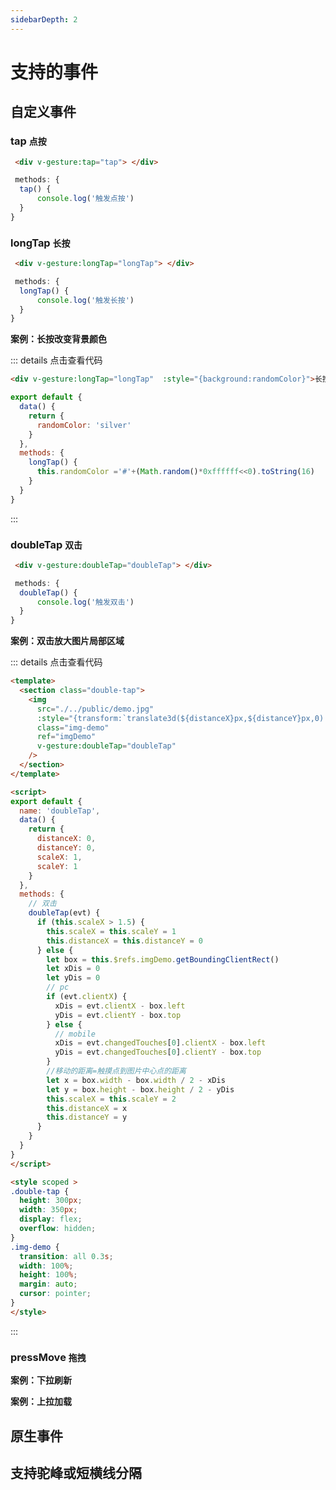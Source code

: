 ```yaml
---
sidebarDepth: 2
---
```


# 支持的事件

## 自定义事件

### tap `点按`  <Badge vertical="middle" text="PC"/>  <Badge vertical="middle" text="Mobel"/>  <Badge vertical="middle" text="Vue"/>   <Badge vertical="middle" text="小程序"/>

   ``` html
    <div v-gesture:tap="tap"> </div>
   ```

   ``` js
    methods: {
     tap() {
         console.log('触发点按')
     }
   }
   ```

### longTap `长按`  <Badge vertical="middle" text="PC"/>  <Badge vertical="middle" text="Mobel"/>  <Badge vertical="middle" text="Vue"/>   <Badge vertical="middle" text="小程序"/>

   ``` html
    <div v-gesture:longTap="longTap"> </div>
   ```

   ``` js
    methods: {
     longTap() {
         console.log('触发长按')
     }
   }
   ```

**案例：长按改变背景颜色**

 <longTap ></longTap>

::: details 点击查看代码

``` html
<div v-gesture:longTap="longTap"  :style="{background:randomColor}">长按</div>
```

``` js
export default {
  data() {
    return {
      randomColor: 'silver'
    }
  },
  methods: {
    longTap() {
      this.randomColor ='#'+(Math.random()*0xffffff<<0).toString(16)
    }
  }
}
```

:::

### doubleTap `双击`  <Badge vertical="middle" text="PC"/>  <Badge vertical="middle" text="Mobel"/>  <Badge vertical="middle" text="Vue"/>   <Badge vertical="middle" text="小程序"/>

   ``` html
    <div v-gesture:doubleTap="doubleTap"> </div>
   ```

   ``` js
    methods: {
     doubleTap() {
         console.log('触发双击')
     }
   }
   ```

**案例：双击放大图片局部区域**

 <doubleTap ></doubleTap>

::: details 点击查看代码

``` html
<template>
  <section class="double-tap">
    <img
      src="./../public/demo.jpg"
      :style="{transform:`translate3d(${distanceX}px,${distanceY}px,0) scale3d(${scaleX},${scaleY},1)`}"
      class="img-demo"
      ref="imgDemo"
      v-gesture:doubleTap="doubleTap"
    />
  </section>
</template>

<script>
export default {
  name: 'doubleTap',
  data() {
    return {
      distanceX: 0,
      distanceY: 0,
      scaleX: 1,
      scaleY: 1
    }
  },
  methods: {
    // 双击
    doubleTap(evt) {
      if (this.scaleX > 1.5) {
        this.scaleX = this.scaleY = 1
        this.distanceX = this.distanceY = 0
      } else {
        let box = this.$refs.imgDemo.getBoundingClientRect()
        let xDis = 0
        let yDis = 0
        // pc
        if (evt.clientX) {
          xDis = evt.clientX - box.left
          yDis = evt.clientY - box.top
        } else {
          // mobile
          xDis = evt.changedTouches[0].clientX - box.left
          yDis = evt.changedTouches[0].clientY - box.top
        }
        //移动的距离=触摸点到图片中心点的距离
        let x = box.width - box.width / 2 - xDis
        let y = box.height - box.height / 2 - yDis
        this.scaleX = this.scaleY = 2
        this.distanceX = x
        this.distanceY = y
      }
    }
  }
}
</script>

<style scoped >
.double-tap {
  height: 300px;
  width: 350px;
  display: flex;
  overflow: hidden;
}
.img-demo {
  transition: all 0.3s;
  width: 100%;
  height: 100%;
  margin: auto;
  cursor: pointer;
}
</style>


```

:::

### pressMove `拖拽`  <Badge vertical="middle" text="PC"/>  <Badge vertical="middle" text="Mobel"/>  <Badge vertical="middle" text="Vue"/>   <Badge vertical="middle" text="小程序"/>

<pressMove></pressMove>

**案例：下拉刷新**

<rebound></rebound>

**案例：上拉加载**

<pulldown></pulldown>

## 原生事件

## 支持驼峰或短横线分隔

